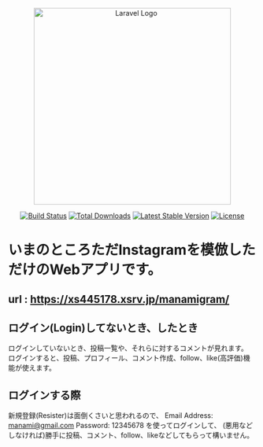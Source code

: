 <p align="center"><a href="https://laravel.com" target="_blank"><img src="https://raw.githubusercontent.com/laravel/art/master/logo-lockup/5%20SVG/2%20CMYK/1%20Full%20Color/laravel-logolockup-cmyk-red.svg" width="400" alt="Laravel Logo"></a></p>

<p align="center">
<a href="https://travis-ci.org/laravel/framework"><img src="https://travis-ci.org/laravel/framework.svg" alt="Build Status"></a>
<a href="https://packagist.org/packages/laravel/framework"><img src="https://img.shields.io/packagist/dt/laravel/framework" alt="Total Downloads"></a>
<a href="https://packagist.org/packages/laravel/framework"><img src="https://img.shields.io/packagist/v/laravel/framework" alt="Latest Stable Version"></a>
<a href="https://packagist.org/packages/laravel/framework"><img src="https://img.shields.io/packagist/l/laravel/framework" alt="License"></a>
</p>

# いまのところただInstagramを模倣しただけのWebアプリです。
## url : https://xs445178.xsrv.jp/manamigram/

## ログイン(Login)してないとき、したとき

ログインしていないとき、投稿一覧や、それらに対するコメントが見れます。
ログインすると、投稿、プロフィール、コメント作成、follow、like(高評価)機能が使えます。

## ログインする際

新規登録(Resister)は面倒くさいと思われるので、
Email Address: manami@gmail.com
Password: 12345678
を使ってログインして、
(悪用などしなければ)勝手に投稿、コメント、follow、likeなどしてもらって構いません。
